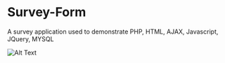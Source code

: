 # Survey-Form
A survey application used to demonstrate PHP, HTML, AJAX, Javascript, JQuery, MYSQL


![Alt Text](https://github.com/mateowartelle/Survey-Form/raw/master/AjaxExample.gif)
